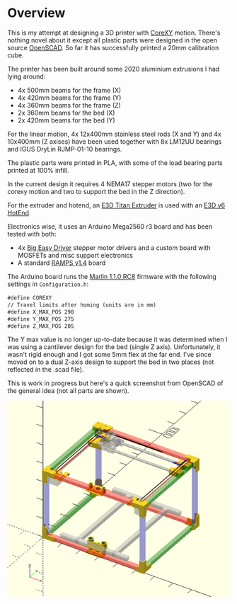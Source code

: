 # Overview

This is my attempt at designing a 3D printer with [CoreXY](http://corexy.com/theory.html) motion.  There's nothing novel about it except all plastic parts were designed in the open source [OpenSCAD](http://www.openscad.org).  So far it has successfully printed a 20mm calibration cube.

The printer has been built around some 2020 aluminium extrusions I had lying around:

- 4x 500mm beams for the frame (X)
- 4x 420mm beams for the frame (Y)
- 4x 360mm beams for the frame (Z)
- 2x 360mm beams for the bed (X)
- 2x 420mm beams for the bed (Y)

For the linear motion, 4x 12x400mm stainless steel rods (X and Y) and 4x 10x400mm (Z axises) have been used together with 8x LM12UU bearings and IGUS DryLin RJMP-01-10 bearings.

The plastic parts were printed in PLA, with some of the load bearing parts printed at 100% infill.

In the current design it requires 4 NEMA17 stepper motors (two for the corexy motion and two to support the bed in the Z direction).

For the extruder and hotend, an [E3D Titan Extruder](https://e3d-online.com/Titan-Extruder) is used with an [E3D v6 HotEnd](https://e3d-online.com/E3D-v6/Full-Kit/v6-1.75mm-Universal).

Electronics wise, it uses an Arduino Mega2560 r3 board and has been tested with both:

- 4x [Big Easy Driver](http://www.schmalzhaus.com/BigEasyDriver/) stepper motor drivers and a custom board with MOSFETs and misc support electronics
- A standard [RAMPS v1.4](http://reprap.org/wiki/RAMPS_1.4) board

The Arduino board runs the [Marlin 1.1.0 RC8](https://github.com/MarlinFirmware/Marlin) firmware with the following settings in `Configuration.h`:

	#define COREXY
	// Travel limits after homing (units are in mm)
	#define X_MAX_POS 290
	#define Y_MAX_POS 275
	#define Z_MAX_POS 205

The Y max value is no longer up-to-date because it was determined when I was using a cantilever design for the bed (single Z axis).  Unfortunately, it wasn't rigid enough and I got some 5mm flex at the far end.  I've since moved on to a dual Z-axis design to support the bed in two places (not reflected in the .scad file).

This is work in progress but here's a quick screenshot from OpenSCAD of the general idea (not all parts are shown).

![corexy.scad](corexy.png)
